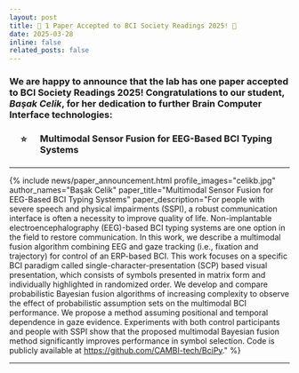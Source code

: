 ```yaml
---
layout: post
title: 🧠 1 Paper Accepted to BCI Society Readings 2025! 🧠
date: 2025-03-28
inline: false
related_posts: false
---
```


<h3> We are happy to announce that the lab has one paper accepted to BCI Society Readings 2025! Congratulations to our student, <em>Başak Celik</em>, for her dedication to further Brain Computer Interface technologies: 
<br>
<ul style="list-style-type: none; padding-left: 20px;">
    <li style="position: relative; padding-left: 35px;">
        <span style="position: absolute; left: 0; top: 0;">⭐</span>
        <h4><strong>Multimodal Sensor Fusion for EEG-Based BCI Typing Systems</strong></h4>
    </li>
</ul>

</h3>

---

{% include news/paper_announcement.html
profile_images="celikb.jpg"
author_names="Başak Celik"
paper_title="Multimodal Sensor Fusion for EEG-Based BCI Typing Systems"
paper_description="For people with severe speech and physical impairments (SSPI), a robust communication interface is often a necessity to improve quality of life. Non-implantable electroencephalography (EEG)-based BCI typing systems are one option in the field to restore communication. In this work, we describe a multimodal fusion algorithm combining EEG and gaze tracking (i.e., fixation and trajectory) for control of an ERP-based BCI. This work focuses on a specific BCI paradigm called single-character-presentation (SCP) based visual presentation, which consists of symbols presented in matrix form and individually highlighted in randomized order. We develop and compare probabilistic Bayesian fusion algorithms of increasing complexity to observe the effect of probabilistic assumption sets on the multimodal BCI performance. We propose a method assuming positional and temporal dependence in gaze evidence. Experiments with both control participants and people with SSPI show that the proposed multimodal Bayesian fusion method significantly improves performance in symbol selection. Code is publicly available at https://github.com/CAMBI-tech/BciPy."
%}

---